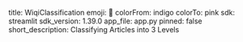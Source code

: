 title: WiqiClassification
emoji: 👀
colorFrom: indigo
colorTo: pink
sdk: streamlit
sdk_version: 1.39.0
app_file: app.py
pinned: false
short_description: Classifying Articles into 3 Levels
